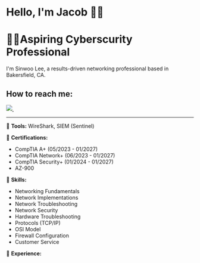 # Hello, I'm Jacob 🙋‍♂️
<h1>👨‍💻Aspiring Cyberscurity Professional</h1>
I'm Sinwoo Lee, a results-driven networking professional based in Bakersfield, CA. 

<h2>How to reach me:</h2>
<a href="https://www.linkedin.com/in/sinwoo-lee-370a8a13a">
    <img src="https://img.shields.io/badge/linkedin-%230077B5.svg?&style=for-the-badge&logo=linkedin&logoColor=white" />
</a>&nbsp;&nbsp;&nbsp;&nbsp;
<hr>


🔧 **Tools:** 
WireShark, SIEM (Sentinel)


🏅 **Certifications:**
- CompTIA A+ (05/2023 - 01/2027)
- CompTIA Network+ (06/2023 - 01/2027)
- CompTIA Security+ (01/2024 - 01/2027)
- AZ-900

💼 **Skills:**
- Networking Fundamentals
- Network Implementations
- Network Troubleshooting
- Network Security
- Hardware Troubleshooting
- Protocols (TCP/IP)
- OSI Model
- Firewall Configuration
- Customer Service

🚀 **Experience:**

